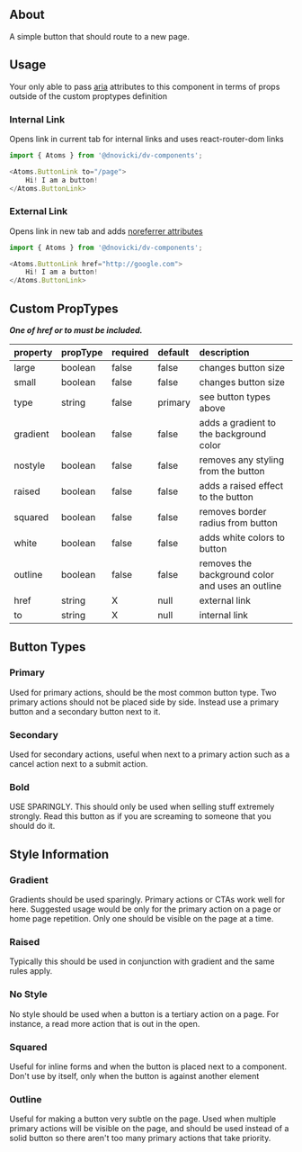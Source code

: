 ## About
A simple button that should route to a new page.

## Usage
Your only able to pass [aria](https://developer.mozilla.org/en-US/docs/Web/Accessibility/ARIA)
attributes to this component in terms of props outside of the custom proptypes definition

### Internal Link
Opens link in current tab for internal links and uses react-router-dom links

```javascript
import { Atoms } from '@dnovicki/dv-components';

<Atoms.ButtonLink to="/page">
	Hi! I am a button!
</Atoms.ButtonLink>
```

### External Link
Opens link in new tab and adds [noreferrer attributes](https://www.jitbit.com/alexblog/256-targetblank---the-most-underestimated-vulnerability-ever/)

```javascript
import { Atoms } from '@dnovicki/dv-components';

<Atoms.ButtonLink href="http://google.com">
	Hi! I am a button!
</Atoms.ButtonLink>
```

## Custom PropTypes
***One of href or to must be included.***

| property | propType | required | default | description                                      |
|:---------|:---------|:---------|:--------|:-------------------------------------------------|
| large    | boolean  | false    | false   | changes button size                              |
| small    | boolean  | false    | false   | changes button size                              |
| type     | string   | false    | primary | see button types above                           |
| gradient | boolean  | false    | false   | adds a gradient to the background color          |
| nostyle  | boolean  | false    | false   | removes any styling from the button              |
| raised   | boolean  | false    | false   | adds a raised effect to the button               |
| squared  | boolean  | false    | false   | removes border radius from button                |
| white    | boolean  | false    | false   | adds white colors to button                      |
| outline  | boolean  | false    | false   | removes the background color and uses an outline |
| href     | string   | X        | null    | external link                                    |
| to       | string   | X        | null    | internal link                                    |

## Button Types
### Primary
Used for primary actions, should be the most common button type. Two primary actions should not be placed side by side. Instead use a primary button and a secondary button next to it.

### Secondary
Used for secondary actions, useful when next to a primary action such as a cancel action next to a submit action.

### Bold
USE SPARINGLY. This should only be used when selling stuff extremely strongly. Read this button as if you are screaming to someone that you should do it.

## Style Information
### Gradient
Gradients should be used sparingly. Primary actions or CTAs work well for here. Suggested usage would be only for the primary action on a page or home page repetition. Only one should be visible on the page at a time.

### Raised
Typically this should be used in conjunction with gradient and the same rules apply.

### No Style
No style should be used when a button is a tertiary action on a page. For instance, a read more action that is out in the open.

### Squared
Useful for inline forms and when the button is placed next to a component. Don't use by itself, only when the button is against another element

### Outline
Useful for making a button very subtle on the page. Used when multiple primary actions will
be visible on the page, and should be used instead of a solid button so there aren't too many
primary actions that take priority.
